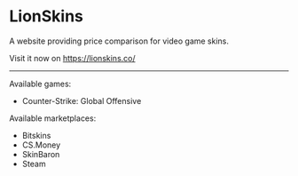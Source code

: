 # LionSkins

A website providing price comparison for video game skins.

Visit it now on https://lionskins.co/

---

Available games:

* Counter-Strike: Global Offensive

Available marketplaces:

* Bitskins
* CS.Money
* SkinBaron
* Steam
